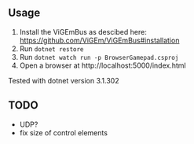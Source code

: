 ## Usage

1. Install the ViGEmBus as descibed here: https://github.com/ViGEm/ViGEmBus#installation
2. Run `dotnet restore`
3. Run `dotnet watch run -p BrowserGamepad.csproj`
4. Open a browser at http://localhost:5000/index.html

Tested with dotnet version 3.1.302

## TODO

+ UDP?
+ fix size of control elements
